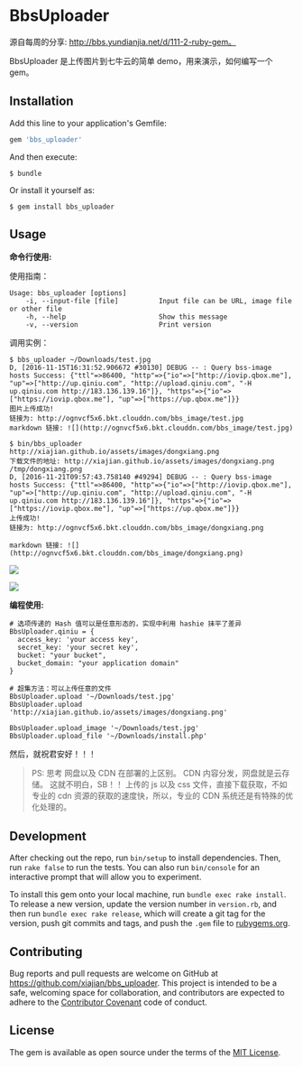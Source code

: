 # BbsUploader

源自每周的分享: http://bbs.yundianjia.net/d/111-2-ruby-gem。 

BbsUploader 是上传图片到七牛云的简单 demo，用来演示，如何编写一个 gem。 

## Installation

Add this line to your application's Gemfile:

```ruby
gem 'bbs_uploader'
```

And then execute:

    $ bundle

Or install it yourself as:

    $ gem install bbs_uploader

## Usage

**命令行使用:**

使用指南： 

```
Usage: bbs_uploader [options]
    -i, --input-file [file]          Input file can be URL, image file or other file
    -h, --help                       Show this message
    -v, --version                    Print version
```

调用实例： 

```
$ bbs_uploader ~/Downloads/test.jpg
D, [2016-11-15T16:31:52.906672 #30130] DEBUG -- : Query bss-image hosts Success: {"ttl"=>86400, "http"=>{"io"=>["http://iovip.qbox.me"], "up"=>["http://up.qiniu.com", "http://upload.qiniu.com", "-H up.qiniu.com http://183.136.139.16"]}, "https"=>{"io"=>["https://iovip.qbox.me"], "up"=>["https://up.qbox.me"]}}
图片上传成功!
链接为: http://ognvcf5x6.bkt.clouddn.com/bbs_image/test.jpg
markdown 链接: ![](http://ognvcf5x6.bkt.clouddn.com/bbs_image/test.jpg)

$ bin/bbs_uploader http://xiajian.github.io/assets/images/dongxiang.png
下载文件的地址: http://xiajian.github.io/assets/images/dongxiang.png
/tmp/dongxiang.png
D, [2016-11-21T09:57:43.758140 #49294] DEBUG -- : Query bss-image hosts Success: {"ttl"=>86400, "http"=>{"io"=>["http://iovip.qbox.me"], "up"=>["http://up.qiniu.com", "http://upload.qiniu.com", "-H up.qiniu.com http://183.136.139.16"]}, "https"=>{"io"=>["https://iovip.qbox.me"], "up"=>["https://up.qbox.me"]}}
上传成功!
链接为: http://ognvcf5x6.bkt.clouddn.com/bbs_image/dongxiang.png

markdown 链接: ![](http://ognvcf5x6.bkt.clouddn.com/bbs_image/dongxiang.png)
```

![](http://ognvcf5x6.bkt.clouddn.com/bbs_image/test.jpg)


![](http://ognvcf5x6.bkt.clouddn.com/bbs_image/dongxiang.png)

**编程使用:** 

```
# 选项传递的 Hash 值可以是任意形态的，实现中利用 hashie 抹平了差异
BbsUploader.qiniu = {
  access_key: 'your access key',
  secret_key: 'your secret key',
  bucket: "your bucket",
  bucket_domain: "your application domain"
}

# 超集方法：可以上传任意的文件
BbsUploader.upload '~/Downloads/test.jpg'
BbsUploader.upload 'http://xiajian.github.io/assets/images/dongxiang.png'

BbsUploader.upload_image '~/Downloads/test.jpg'
BbsUploader.upload_file '~/Downloads/install.php'
```

然后，就祝君安好！！！

> PS: 思考 网盘以及 CDN 在部署的上区别。 CDN 内容分发，网盘就是云存储。 这就不明白，SB！！ 上传的 js 以及 css 文件，直接下载获取，不如 专业的 cdn 资源的获取的速度快，所以，专业的 CDN 系统还是有特殊的优化处理的。

## Development

After checking out the repo, run `bin/setup` to install dependencies. Then, run `rake false` to run the tests. You can also run `bin/console` for an interactive prompt that will allow you to experiment.

To install this gem onto your local machine, run `bundle exec rake install`. To release a new version, update the version number in `version.rb`, and then run `bundle exec rake release`, which will create a git tag for the version, push git commits and tags, and push the `.gem` file to [rubygems.org](https://rubygems.org).

## Contributing

Bug reports and pull requests are welcome on GitHub at https://github.com/xiajian/bbs_uploader. This project is intended to be a safe, welcoming space for collaboration, and contributors are expected to adhere to the [Contributor Covenant](contributor-covenant.org) code of conduct.


## License

The gem is available as open source under the terms of the [MIT License](http://opensource.org/licenses/MIT).